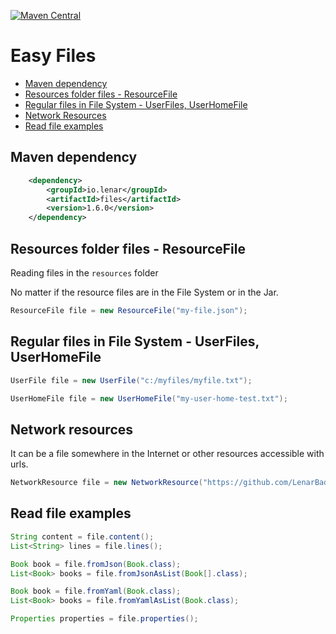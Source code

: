[![Maven Central](https://img.shields.io/maven-central/v/io.lenar/files.svg)](https://maven-badges.herokuapp.com/maven-central/io.lenar/files)

# Easy Files

* [Maven dependency](#maven-dependency)
* [Resources folder files - ResourceFile](#resources-folder-files---resourcefile)
* [Regular files in File System - UserFiles, UserHomeFile](#regular-files-in-file-system---userfiles-userhomefile)
* [Network Resources](#network-resources)
* [Read file examples](#read-file-examples)
  
## Maven dependency

```xml
    <dependency>
        <groupId>io.lenar</groupId>
        <artifactId>files</artifactId>
        <version>1.6.0</version>
    </dependency>
```

## Resources folder files - ResourceFile

Reading files in the ```resources``` folder

No matter if the resource files are in the File System or in the Jar.

```java
ResourceFile file = new ResourceFile("my-file.json");
```

## Regular files in File System - UserFiles, UserHomeFile

```java
UserFile file = new UserFile("c:/myfiles/myfile.txt");
```

```java
UserHomeFile file = new UserHomeFile("my-user-home-test.txt");
```

## Network resources

It can be a file somewhere in the Internet or other resources accessible with urls.

```java
NetworkResource file = new NetworkResource("https://github.com/LenarBad/files")
```

## Read file examples

```java
String content = file.content();
List<String> lines = file.lines();

Book book = file.fromJson(Book.class);
List<Book> books = file.fromJsonAsList(Book[].class);

Book book = file.fromYaml(Book.class);
List<Book> books = file.fromYamlAsList(Book.class);

Properties properties = file.properties();
```
